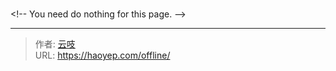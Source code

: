 # 


&lt;!-- You need do nothing for this page. --&gt;

---

> 作者: [云吱](https://haoyep.com/)  
> URL: https://haoyep.com/offline/  

